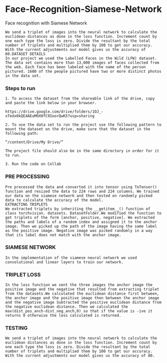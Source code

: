 # Face-Recognition-Siamese-Network
Face recognition with Siamese Network

    We send a triplet of images into the neural network to calculate the euclidean distances as done in the loss function. Increment count by one each type the loss is zero. Divide the resultant by the total number of triplets and multiplied them by 100 to get our accuracy. With the current adjustments our model gives us the accuracy of 80.DATASET DETAILS
    In our project we used the Labelled Faces in the Wild (LFW) dataset. The data set contains more than 13,000 images of faces collected from the web. Each face has been labeled with the name of the person pictured. 1680 of the people pictured have two or more distinct photos in the data set. 

### Steps to run

    1. To access the dataset from the shareable link of the drive, copy and paste the link below in your browser.

    https://drive.google.com/drive/folders/1OJ_-xTedx0kQE4AEuMOX0fC9IoorQwK5?usp=sharing

    2. To use the data set to run the project use the following pattern to mount the dataset on the drive, make sure that the dataset in the following path:

    “/content/Drive/My Drive/”

    The project file should also be in the same directory in order for it to run.

    3. Run the code on Collab

### PRE PROCESSING
    Pre processed the data and converted it into tensor using ToTenser() function and resized the data to 224 rows and 224 columns. We trained our data on the siamese network and then tested on randomly picked data to calculate the accuracy of the model.
    EXTRACTING TRIPLETS
    We extracted triplets by inheriting the __getitem__() function of class torchvision. datasets. DatasetFolder.We modified the function to get triplets of the form [anchor, positive, negative]. We extracted the paths and labels of a random index and assigned it to the anchor image. Then we picked up the path of the image having the same label as the positive image. Negative image was picked randomly in a way that its label does not match with the anchor image. 
    
### SIAMESE NETWORK
    In the implementation of the siamese neural network we used convolutional and linear layers to train our network.

### TRIPLET LOSS
    In the loss function we sent the three images the anchor image the positive image and the negative that resulted from extracting triplet from the datasets.We calculated the euclidean distance first between, the anchor image and the positive image then between the anchor image and the negative image Subtracted the positive euclidean distance from the negative euclidean distance. Then we calculated the max(dist_pos_anch-dist_neg_anch,0) so that if the value is -ive it returns 0 otherwise the loss calculated is returned.

### TESTING
    We send a triplet of images into the neural network to calculate the euclidean distances as done in the loss function. Increment count by one each type the loss is zero. Divide the resultant by the total number of triplets and multiplied them by 100 to get our accuracy. With the current adjustments our model gives us the accuracy of 80.

